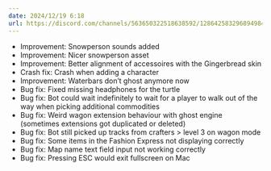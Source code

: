 ```yaml
---
date: 2024/12/19 6:18
url: https://discord.com/channels/563650322518638592/1286425832968949840/1319051145632546920
---
```

- Improvement: Snowperson sounds added
- Improvement: Nicer snowperson asset
- Improvement: Better alignment of accessoires with the Gingerbread skin
- Crash fix: Crash when adding a character
- Improvement: Waterbars don’t ghost anymore now
- Bug fix: Fixed missing headphones for the turtle
- Bug fix: Bot could wait indefinitely to wait for a player to walk out of the way when picking additional commodities
- Bug fix: Weird wagon extension behaviour with ghost engine (sometimes extensions got duplicated or deleted)
- Bug fix: Bot still picked up tracks from crafters > level 3 on wagon mode
- Bug fix: Some items in the Fashion Express not displaying correctly
- Bug fix: Map name text field input not working correctly
- Bug fix: Pressing ESC would exit fullscreen on Mac